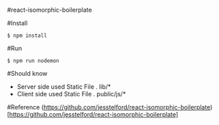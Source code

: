 #react-isomorphic-boilerplate


#Install
```
$ npm install
```


#Run
```
$ npm run nodemon
```

#Should know
 - Server side used Static File 
 . lib/*
 - Client side used Static File
 . public/js/*


#Reference
(https://github.com/jesstelford/react-isomorphic-boilerplate)[https://github.com/jesstelford/react-isomorphic-boilerplate]